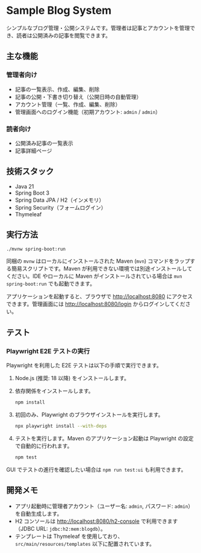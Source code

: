 # Sample Blog System

シンプルなブログ管理・公開システムです。管理者は記事とアカウントを管理でき、読者は公開済みの記事を閲覧できます。

## 主な機能

### 管理者向け
- 記事の一覧表示、作成、編集、削除
- 記事の公開・下書き切り替え（公開日時の自動管理）
- アカウント管理（一覧、作成、編集、削除）
- 管理画面へのログイン機能（初期アカウント: `admin` / `admin`）

### 読者向け
- 公開済み記事の一覧表示
- 記事詳細ページ

## 技術スタック
- Java 21
- Spring Boot 3
- Spring Data JPA / H2（インメモリ）
- Spring Security（フォームログイン）
- Thymeleaf

## 実行方法

```bash
./mvnw spring-boot:run
```

同梱の `mvnw` はローカルにインストールされた Maven (`mvn`) コマンドをラップする簡易スクリプトです。Maven が利用できない環境では別途インストールしてください。IDE やローカルに Maven がインストールされている場合は `mvn spring-boot:run` でも起動できます。

アプリケーションを起動すると、ブラウザで <http://localhost:8080> にアクセスできます。管理画面には <http://localhost:8080/login> からログインしてください。

## テスト

### Playwright E2E テストの実行

Playwright を利用した E2E テストは以下の手順で実行できます。

1. Node.js (推奨: 18 以降) をインストールします。
2. 依存関係をインストールします。

   ```bash
   npm install
   ```

3. 初回のみ、Playwright のブラウザインストールを実行します。

   ```bash
   npx playwright install --with-deps
   ```

4. テストを実行します。Maven のアプリケーション起動は Playwright の設定で自動的に行われます。

   ```bash
   npm test
   ```

GUI でテストの進行を確認したい場合は `npm run test:ui` も利用できます。

## 開発メモ
- アプリ起動時に管理者アカウント（ユーザー名: `admin`, パスワード: `admin`）を自動生成します。
- H2 コンソールは <http://localhost:8080/h2-console> で利用できます（JDBC URL: `jdbc:h2:mem:blogdb`）。
- テンプレートは Thymeleaf を使用しており、`src/main/resources/templates` 以下に配置されています。
